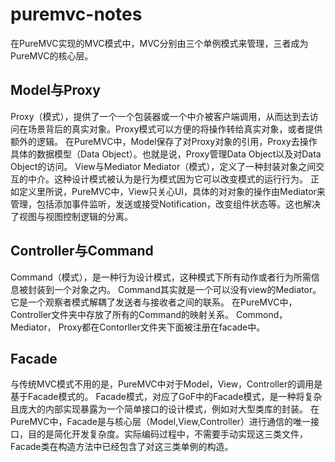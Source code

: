 # puremvc-notes

在PureMVC实现的MVC模式中，MVC分别由三个单例模式来管理，三者成为PureMVC的核心层。

## Model与Proxy

Proxy（模式），提供了一个一个包装器或一个中介被客户端调用，从而达到去访问在场景背后的真实对象。Proxy模式可以方便的将操作转给真实对象，或者提供额外的逻辑。
在PureMVC中，Model保存了对Proxy对象的引用，Proxy去操作具体的数据模型（Data Object）。也就是说，Proxy管理Data Object以及对Data Object的访问。
View与Mediator
Mediator（模式），定义了一种封装对象之间交互的中介。这种设计模式被认为是行为模式因为它可以改变模式的运行行为。
正如定义里所说，PureMVC中，View只关心UI，具体的对对象的操作由Mediator来管理，包括添加事件监听，发送或接受Notification，改变组件状态等。这也解决了视图与视图控制逻辑的分离。

## Controller与Command
Command（模式），是一种行为设计模式，这种模式下所有动作或者行为所需信息被封装到一个对象之内。
Command其实就是一个可以没有view的Mediator。它是一个观察者模式解耦了发送者与接收者之间的联系。
在PureMVC中，Controller文件夹中存放了所有的Command的映射关系。 Commond， Mediator， Proxy都在Contorller文件夹下面被注册在facade中。

## Facade
与传统MVC模式不用的是，PureMVC中对于Model，View，Controller的调用是基于Facade模式的。
Facade模式，对应了GoF中的Facade模式，是一种将复杂且庞大的内部实现暴露为一个简单接口的设计模式，例如对大型类库的封装。
在PureMVC中，Facade是与核心层（Model,View,Controller）进行通信的唯一接口，目的是简化开发复杂度。实际编码过程中，不需要手动实现这三类文件，Facade类在构造方法中已经包含了对这三类单例的构造。
